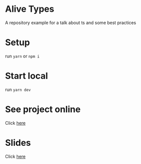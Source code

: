 # Alive Types

A repository example for a talk about ts and some best practices

# Setup

run `yarn` or `npm i`

# Start local

run `yarn dev`

# See project online

Click [here](https://puppo.github.io/Keep-alive-your-typescript-definitions-using-Zod/)

# Slides

Click [here](https://speakerdeck.com/puppo/keep-alive-your-typescript-definitions-using-zod)
